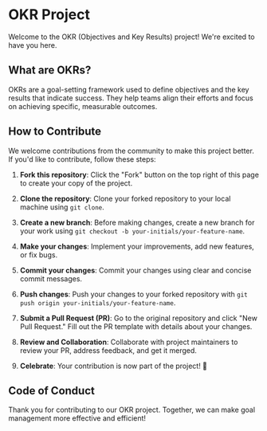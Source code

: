 # OKR Project

Welcome to the OKR (Objectives and Key Results) project! We're excited to have you here.

## What are OKRs?

OKRs are a goal-setting framework used to define objectives and the key results that indicate success. They help teams align their efforts and focus on achieving specific, measurable outcomes.

## How to Contribute

We welcome contributions from the community to make this project better. If you'd like to contribute, follow these steps:

1. **Fork this repository**: Click the "Fork" button on the top right of this page to create your copy of the project.

2. **Clone the repository**: Clone your forked repository to your local machine using `git clone`.

3. **Create a new branch**: Before making changes, create a new branch for your work using `git checkout -b your-initials/your-feature-name`.

4. **Make your changes**: Implement your improvements, add new features, or fix bugs.

5. **Commit your changes**: Commit your changes using clear and concise commit messages.

6. **Push changes**: Push your changes to your forked repository with `git push origin your-initials/your-feature-name`.

7. **Submit a Pull Request (PR)**: Go to the original repository and click "New Pull Request." Fill out the PR template with details about your changes.

8. **Review and Collaboration**: Collaborate with project maintainers to review your PR, address feedback, and get it merged.

9. **Celebrate**: Your contribution is now part of the project! 🎉

## Code of Conduct

Thank you for contributing to our OKR project. Together, we can make goal management more effective and efficient!
